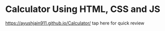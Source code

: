 # Calculator Using HTML, CSS and JS
https://ayushjain911.github.io/Calculator/  tap here for quick review
